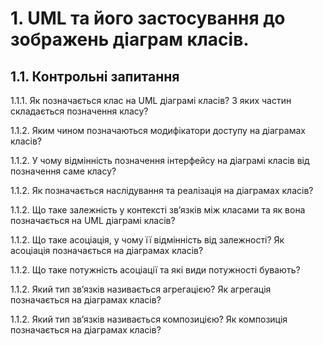 # 1. UML та його застосування до зображень діаграм класів.

## 1.1.	Контрольні запитання

1.1.1.	 Як позначається клас на UML діаграмі класів? З яких частин складається позначення класу?

1.1.2.	Яким чином позначаються модифікатори доступу на діаграмах класів?

1.1.2.	У чому відмінність позначення інтерфейсу на діаграмі класів від позначення саме класу?

1.1.2.	Як позначається наслідування та реалізація на діаграмах класів?

1.1.2.	Що таке залежність у контексті зв’язків між класами та як вона позначається на UML діаграмі класів?

1.1.2.	Що таке асоціація, у чому її відмінність від залежності? Як асоціація позначається на діаграмах класів?

1.1.2.	Що таке потужність асоціації та які види потужності бувають?

1.1.2.	Який тип зв’язків називається агрегацією? Як агрегація позначається на діаграмах класів?

1.1.2.	Який тип зв’язків називається композицією? Як композиція позначається на діаграмах класів?


